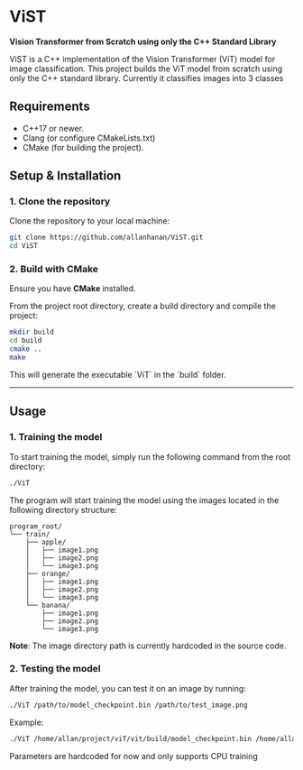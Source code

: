 # ViST  
**Vision Transformer from Scratch using only the C++ Standard Library**

ViST is a C++ implementation of the Vision Transformer (ViT) model for image classification. This project builds the ViT model from scratch using only the C++ standard library. Currently it classifies images into 3 classes

## Requirements
- C++17 or newer.
- Clang (or configure CMakeLists.txt)
- CMake (for building the project).

## Setup & Installation

### 1. Clone the repository  
Clone the repository to your local machine:

```bash
git clone https://github.com/allanhanan/ViST.git
cd ViST
```

### 2. Build with CMake

Ensure you have **CMake** installed.

From the project root directory, create a build directory and compile the project:

```bash
mkdir build
cd build
cmake ..
make
```

This will generate the executable \`ViT\` in the \`build\` folder.

---

## Usage

### 1. Training the model  
To start training the model, simply run the following command from the root directory:

```bash
./ViT
```

The program will start training the model using the images located in the following directory structure:

```
program_root/
└── train/
    ├── apple/
    │   ├── image1.png
    │   ├── image2.png
    │   └── image3.png
    ├── orange/
    │   ├── image1.png
    │   ├── image2.png
    │   └── image3.png
    └── banana/
        ├── image1.png
        ├── image2.png
        └── image3.png
```

**Note**: The image directory path is currently hardcoded in the source code.

### 2. Testing the model  
After training the model, you can test it on an image by running:

```bash
./ViT /path/to/model_checkpoint.bin /path/to/test_image.png
```

Example:

```bash
./ViT /home/allan/project/viT/vit/build/model_checkpoint.bin /home/allan/project/viT/vit/test.png
```

Parameters are hardcoded for now and only supports CPU training
